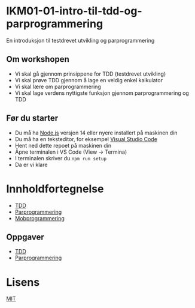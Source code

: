 # IKM01-01-intro-til-tdd-og-parprogrammering

En introduksjon til testdrevet utvikling og parprogrammering

## Om workshopen

- Vi skal gå gjennom prinsippene for TDD (testdrevet utvikling)
- Vi skal prøve TDD gjennom å lage en veldig enkel kalkulator
- Vi skal lære om parprogrammering
- Vi skal lage verdens nyttigste funksjon gjennom parprogrammering og TDD

## Før du starter

- Du må ha [Node.js](https://nodejs.org/en/) versjon 14 eller nyere installert på maskinen din
- Du må ha en teksteditor, for eksempel [Visual Studio Code](https://code.visualstudio.com/)
- Hent ned dette repoet på maskinen din
- Åpne terminalen i VS Code (View -> Termina)
- I terminalen skriver du `npm run setup`
- Da er vi klare

# Innholdfortegnelse

- [TDD](docs/tdd.md)
- [Parprogrammering](docs/parprogrammering.md)
- [Mobprogrammering](docs/mobprogrammering)

## Oppgaver

- [TDD](oppgaver/tdd-oppgave.md)
- [Parprogrammering](oppgaver/pargprogrammering-oppgave)

# Lisens

[MIT](LICENSE)
